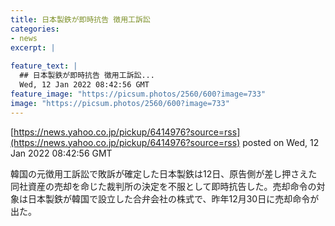 ```yaml
---
title: 日本製鉄が即時抗告 徴用工訴訟
categories:
- news
excerpt: |
  
feature_text: |
  ## 日本製鉄が即時抗告 徴用工訴訟...
  Wed, 12 Jan 2022 08:42:56 GMT
feature_image: "https://picsum.photos/2560/600?image=733"
image: "https://picsum.photos/2560/600?image=733"
---
```


[https://news.yahoo.co.jp/pickup/6414976?source=rss](https://news.yahoo.co.jp/pickup/6414976?source=rss)
posted on Wed, 12 Jan 2022 08:42:56 GMT

<!--more-->

韓国の元徴用工訴訟で敗訴が確定した日本製鉄は12日、原告側が差し押さえた同社資産の売却を命じた裁判所の決定を不服として即時抗告した。売却命令の対象は日本製鉄が韓国で設立した合弁会社の株式で、昨年12月30日に売却命令が出た。
